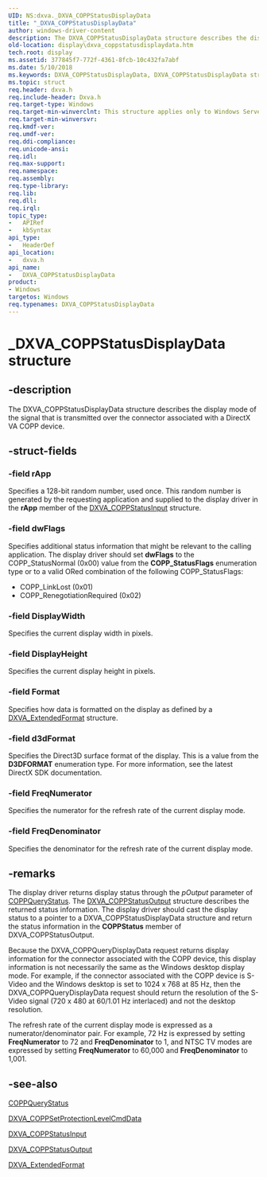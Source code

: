 ```yaml
---
UID: NS:dxva._DXVA_COPPStatusDisplayData
title: "_DXVA_COPPStatusDisplayData"
author: windows-driver-content
description: The DXVA_COPPStatusDisplayData structure describes the display mode of the signal that is transmitted over the connector associated with a DirectX VA COPP device.
old-location: display\dxva_coppstatusdisplaydata.htm
tech.root: display
ms.assetid: 377845f7-772f-4361-8fcb-10c432fa7abf
ms.date: 5/10/2018
ms.keywords: DXVA_COPPStatusDisplayData, DXVA_COPPStatusDisplayData structure [Display Devices], _DXVA_COPPStatusDisplayData, display.dxva_coppstatusdisplaydata, dxva/DXVA_COPPStatusDisplayData, dxvaref_93230a15-ba58-4da6-8577-eb1f2bf8528e.xml
ms.topic: struct
req.header: dxva.h
req.include-header: Dxva.h
req.target-type: Windows
req.target-min-winverclnt: This structure applies only to Windows Server 2003 with SP1 and later, and Windows XP with SP2 and later.
req.target-min-winversvr: 
req.kmdf-ver: 
req.umdf-ver: 
req.ddi-compliance: 
req.unicode-ansi: 
req.idl: 
req.max-support: 
req.namespace: 
req.assembly: 
req.type-library: 
req.lib: 
req.dll: 
req.irql: 
topic_type:
-	APIRef
-	kbSyntax
api_type:
-	HeaderDef
api_location:
-	dxva.h
api_name:
-	DXVA_COPPStatusDisplayData
product:
- Windows
targetos: Windows
req.typenames: DXVA_COPPStatusDisplayData
---
```


# _DXVA_COPPStatusDisplayData structure


## -description


The DXVA_COPPStatusDisplayData structure describes the display mode of the signal that is transmitted over the connector associated with a DirectX VA COPP device.


## -struct-fields




### -field rApp

Specifies a 128-bit random number, used once. This random number is generated by the requesting application and supplied to the display driver in the <b>rApp</b> member of the <a href="https://msdn.microsoft.com/library/windows/hardware/ff563899">DXVA_COPPStatusInput</a> structure.


### -field dwFlags

Specifies additional status information that might be relevant to the calling application. The display driver should set <b>dwFlags</b> to the COPP_StatusNormal (0x00) value from the <b>COPP_StatusFlags</b> enumeration type or to a valid ORed combination of the following COPP_StatusFlags:

<ul>
<li>
COPP_LinkLost (0x01)

</li>
<li>
COPP_RenegotiationRequired (0x02)

</li>
</ul>

### -field DisplayWidth

Specifies the current display width in pixels.


### -field DisplayHeight

Specifies the current display height in pixels.


### -field Format

Specifies how data is formatted on the display as defined by a <a href="https://msdn.microsoft.com/library/windows/hardware/ff563967">DXVA_ExtendedFormat</a> structure.


### -field d3dFormat

Specifies the Direct3D surface format of the display. This is a value from the <b>D3DFORMAT</b> enumeration type. For more information, see the latest DirectX SDK documentation.


### -field FreqNumerator

Specifies the numerator for the refresh rate of the current display mode.


### -field FreqDenominator

Specifies the denominator for the refresh rate of the current display mode.


## -remarks



The display driver returns display status through the <i>pOutput</i> parameter of <a href="https://msdn.microsoft.com/library/windows/hardware/ff539652">COPPQueryStatus</a>. The <a href="https://msdn.microsoft.com/library/windows/hardware/ff563903">DXVA_COPPStatusOutput</a> structure describes the returned status information. The display driver should cast the display status to a pointer to a DXVA_COPPStatusDisplayData structure and return the status information in the <b>COPPStatus</b> member of DXVA_COPPStatusOutput. 

Because the DXVA_COPPQueryDisplayData request returns display information for the connector associated with the COPP device, this display information is not necessarily the same as the Windows desktop display mode. For example, if the connector associated with the COPP device is S-Video and the Windows desktop is set to 1024 x 768 at 85 Hz, then the DXVA_COPPQueryDisplayData request should return the resolution of the S-Video signal (720 x 480 at 60/1.01 Hz interlaced) and not the desktop resolution. 

The refresh rate of the current display mode is expressed as a numerator/denominator pair. For example, 72 Hz is expressed by setting <b>FreqNumerator</b> to 72 and <b>FreqDenominator</b> to 1, and NTSC TV modes are expressed by setting <b>FreqNumerator</b> to 60,000 and <b>FreqDenominator</b> to 1,001.




## -see-also




<a href="https://msdn.microsoft.com/library/windows/hardware/ff539652">COPPQueryStatus</a>



<a href="https://msdn.microsoft.com/library/windows/hardware/ff563143">DXVA_COPPSetProtectionLevelCmdData</a>



<a href="https://msdn.microsoft.com/library/windows/hardware/ff563899">DXVA_COPPStatusInput</a>



<a href="https://msdn.microsoft.com/library/windows/hardware/ff563903">DXVA_COPPStatusOutput</a>



<a href="https://msdn.microsoft.com/library/windows/hardware/ff563967">DXVA_ExtendedFormat</a>
 

 

